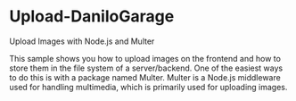 # Upload-DaniloGarage
Upload Images with Node.js and Multer

This sample shows you how to upload images on the frontend and how to store them in the file system of a server/backend. One of the easiest ways to do this is with a package named Multer. Multer is a Node.js middleware used for handling multimedia, which is primarily used for uploading images.
